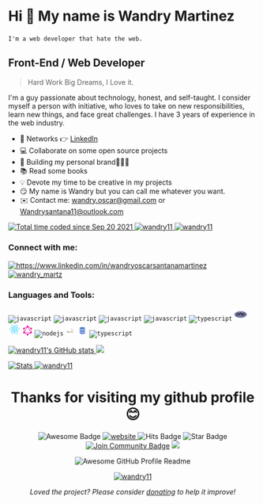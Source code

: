 <h1>Hi 👋 My name is Wandry Martinez</h1>

`I'm a web developer that hate the web.`

<h2 align="left">Front-End / Web Developer</h2>

> Hard Work Big Dreams, I Love it.

I'm a guy passionate about technology, honest, and self-taught. I consider myself a person with initiative, who loves to take on new responsibilities, learn new things, and face great challenges. I have 3 years of experience in the web industry.

- 🤹 Networks 👉 <a href="https://www.linkedin.com/in/wandryoscarsantanamartinez" target="popup" onclick="window.open('{{url}}','popup','width=600,height=600'); return false;"> LinkedIn </a>
- 💻 Collaborate on some open source projects
- 📱  Building my personal brand🧑🏼‍💻
- 📚  Read some books
- 💡  Devote my time to be creative in my projects
- 😏 My name is Wandry but you can call me whatever you want.
- ✉️ Contact me: wandry.oscar@gmail.com or Wandrysantana11@outlook.com

<p align="left" >
   <a href="https://wakatime.com/@84d7010c-6ca4-406e-9a12-cca7ce795989">
       <img src="https://wakatime.com/badge/user/84d7010c-6ca4-406e-9a12-cca7ce795989.svg?&style=for-the-badge&labelColor=1c1917" alt="Total time coded since Sep 20 2021" />
  </a>
   <a href="https://github.com/wandry11">
       <img src="https://komarev.com/ghpvc/?username=wandry11&label=Profile%20views&logo=github&style=for-the-badge&labelColor=1c1917" alt="wandry11" />
  </a>
   <a href="https://github.com/wandry11">
       <img src="https://img.shields.io/github/followers/wandry11?logo=github&style=for-the-badge" alt="wandry11" />
  </a>
</p>

<h3 align="left">Connect with me:</h3>
<p align="left">
  <a
    href="https://linkedin.com/in/https://www.linkedin.com/in/wandryoscarsantanamartinez"
    target="blank"
     title="Linkeding"
   >
     <img
      align="center"
      src="https://raw.githubusercontent.com/rahuldkjain/github-profile-readme-generator/master/src/images/icons/Social/linked-in-alt.svg"
      alt="https://www.linkedin.com/in/wandryoscarsantanamartinez"
      height="20"
      width="30"/>
   </a>
  <a href="https://instagram.com/wandry_martz" target="blank" title="Instagram">
     <img
      align="center"
      src="https://raw.githubusercontent.com/rahuldkjain/github-profile-readme-generator/master/src/images/icons/Social/instagram.svg"
      alt="wandry_martz"
      height="20"
      width="30"/>
   </a>
</p>

<h3 align="left">Languages and Tools:</h3>
<p align="left">
    <code><img height="20" alt="javascript" src="https://raw.githubusercontent.com/danielcranney/readme-generator/main/public/icons/skills/html5-colored.svg"></code>
   <code><img height="20" alt="javascript" src="https://raw.githubusercontent.com/danielcranney/readme-generator/main/public/icons/skills/css3-colored.svg"></code>
   <code><img height="25" alt="javascript" src="https://raw.githubusercontent.com/danielcranney/readme-generator/main/public/icons/skills/sass-colored.svg"></code>
   <code><img height="20" alt="javascript" src="https://raw.githubusercontent.com/danielcranney/readme-generator/main/public/icons/skills/javascript-colored.svg"></code>
   <code><img height="20" alt="typescript" src="https://raw.githubusercontent.com/danielcranney/readme-generator/main/public/icons/skills/typescript-colored.svg"></code>
   <code><img height="25" alt="typescript" src="https://raw.githubusercontent.com/devicons/devicon/master/icons/php/php-original.svg"></code>
   <code><img height="25" alt="react" src="https://raw.githubusercontent.com/github/explore/80688e429a7d4ef2fca1e82350fe8e3517d3494d/topics/react/react.png"></code>
   <code><img height="20" alt="graphql" src="https://raw.githubusercontent.com/github/explore/5c058a388828bb5fde0bcafd4bc867b5bb3f26f3/topics/graphql/graphql.png"></code>
   <code><img height="25" alt="nodejs" src="https://raw.githubusercontent.com/danielcranney/readme-generator/main/public/icons/skills/nodejs-colored.svg"></code>  
    <code><img height="20" alt="typescript" src="https://raw.githubusercontent.com/github/explore/80688e429a7d4ef2fca1e82350fe8e3517d3494d/topics/mysql/mysql.png"></code>
    <code><img height="20" alt="typescript" src="https://raw.githubusercontent.com/github/explore/80688e429a7d4ef2fca1e82350fe8e3517d3494d/topics/sql/sql.png"></code>
      <code><img height="20" alt="typescript" src="https://www.vectorlogo.zone/logos/invisionapp/invisionapp-icon.svg"></code>
</p>
<p align="">
   <a href="http://www.github.com/wandry11">
     <img
       src="https://github-readme-stats.vercel.app/api?username=wandry11&show_icons=true&hide=&count_private=true&title_color=0891b2&text_color=ffffff&icon_color=0891b2&bg_color=1c1917&hide_border=true&show_icons=true"
       alt="wandry11's GitHub stats" />
   </a>

   <a href="http://www.github.com/wandry11">
     <img
       src="https://github-readme-streak-stats.herokuapp.com/?user=wandry11&stroke=ffffff&background=1c1917&ring=0891b2&fire=0891b2&currStreakNum=ffffff&currStreakLabel=0891b2&sideNums=ffffff&sideLabels=ffffff&dates=ffffff&hide_border=true" />
   </a>
</p>


 <a href="https://wakatime.com/@84d7010c-6ca4-406e-9a12-cca7ce795989">
       <img
    src="https://github-readme-stats.vercel.app/api/wakatime?username=Wandry11&show_icons=true&hide_border=true&count_private=true&title_color=0891b2&text_color=ffffff&icon_color=0891b2&bg_color=1c1917&hide_border=true&show_icons=true&layout=compact"
    alt="Stats"
    width="440" />
       <img src="https://github-readme-stats.vercel.app/api/top-langs/?username=wandry11&layout=compact&theme=vision-friendly-dark" alt="wandry11" />
  </a>

  
























<h1 align="center">Thanks for visiting my github profile 😊
    <a href="https://www.producthunt.com/posts/awesome-github-profiles?utm_source=badge-featured&utm_medium=badge&utm_souce=badge-awesome-github-profiles"></a>
</h1>
<div align="center">
    <img src="https://cdn.rawgit.com/sindresorhus/awesome/d7305f38d29fed78fa85652e3a63e154dd8e8829/media/badge.svg"
        alt="Awesome Badge" />
    <a href="https://arbeitnow.com/?utm_source=awesome-github-profile-readme">
        <img src="https://img.shields.io/static/v1?label=&labelColor=505050&message=arbeitnow&color=%230076D6&style=flat&logo=google-chrome&logoColor=%230076D6"
        alt="website" />
    </a>
    <img src="http://hits.dwyl.com/wandry11/awesome-github-profile-readme.svg" alt="Hits Badge"/>
    <img src="https://img.shields.io/static/v1?label=%F0%9F%8C%9F&message=If%20Useful&style=style=flat&color=BC4E99"
        alt="Star Badge" />
    <a href="https://discord.gg/XTW52Kt"><img
            src="https://img.shields.io/discord/733027681184251937.svg?style=flat&label=Join%20Community&color=7289DA"
            alt="Join Community Badge" /></a>
    <a href="https://twitter.com/wandry112"><img
            src="https://img.shields.io/twitter/follow/wandry112.svg?style=social" /> </a>
    <br>

<img alt="Awesome GitHub Profile Readme" src="assets/agpr.gif"> </img>

<p align="center" >
  <a href="https://github.com/ryo-ma/github-profile-trophy" width="100" margin-top="10">
    <img src="https://github-profile-trophy.vercel.app/?username=wandry11" alt="wandry11"/>
  </a>
</p>

<i>Loved the project? Please consider [donating](https://paypal.me/abhisheknaiidu) to help it improve!</i>

</div>

